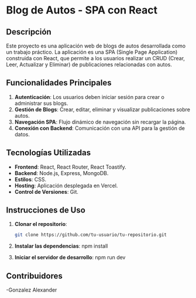 # Blog de Autos - SPA con React

## Descripción
Este proyecto es una aplicación web de blogs de autos desarrollada como un trabajo práctico. La aplicación es una SPA (Single Page Application) construida con React, que permite a los usuarios realizar un CRUD (Crear, Leer, Actualizar y Eliminar) de publicaciones relacionadas con autos.

## Funcionalidades Principales
1. **Autenticación**: Los usuarios deben iniciar sesión para crear o administrar sus blogs.
2. **Gestión de Blogs**: Crear, editar, eliminar y visualizar publicaciones sobre autos.
3. **Navegación SPA**: Flujo dinámico de navegación sin recargar la página.
4. **Conexión con Backend**: Comunicación con una API para la gestión de datos.

## Tecnologías Utilizadas
- **Frontend**: React, React Router, React Toastify.
- **Backend**: Node.js, Express, MongoDB.
- **Estilos**: CSS.
- **Hosting**: Aplicación desplegada en Vercel.
- **Control de Versiones**: Git.

## Instrucciones de Uso
1. **Clonar el repositorio**:
   ```bash
   git clone https://github.com/tu-usuario/tu-repositorio.git


2. **Instalar las dependencias**:
    npm install


3. **Iniciar el servidor de desarrollo**:
    npm run dev
    

## Contribuidores

-Gonzalez Alexander